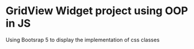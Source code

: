 <h1>GridView Widget project using OOP in JS</h1>
<p>Using Bootsrap 5 to display the implementation of css classes</p>